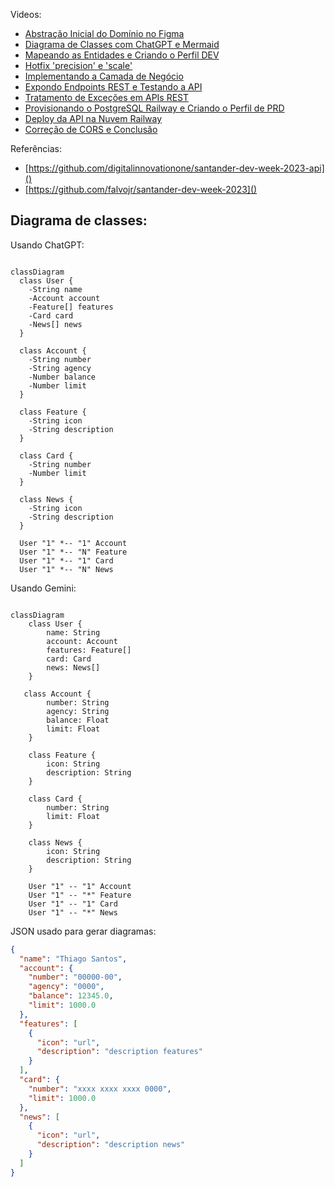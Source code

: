 Videos:

- [Abstração Inicial do Domínio no Figma](https://www.youtube.com/watch?v=6njlJt3OaSM)
- [Diagrama de Classes com ChatGPT e Mermaid](https://www.youtube.com/watch?v=1LaQXOBw_IY)
- [Mapeando as Entidades e Criando o Perfil DEV](https://www.youtube.com/watch?v=Rg_9MIksDyQ)
- [Hotfix 'precision' e 'scale'](https://www.youtube.com/watch?v=mu0FJ1l4tZs)
- [Implementando a Camada de Negócio](https://www.youtube.com/watch?v=Uqhb_QBnJ34)
- [Expondo Endpoints REST e Testando a API](https://www.youtube.com/watch?v=jN9Hh_xQOkY)
- [Tratamento de Exceções em APIs REST](https://www.youtube.com/watch?v=fygu5ZnxG5w)
- [Provisionando o PostgreSQL Railway e Criando o Perfil de PRD](https://www.youtube.com/watch?v=ipLKjDkZxQw)
- [Deploy da API na Nuvem Railway](https://www.youtube.com/watch?v=K4EeA6FYIJA)
- [Correção de CORS e Conclusão](https://www.youtube.com/watch?v=swVRlX-QpqQ)

Referências:

- [https://github.com/digitalinnovationone/santander-dev-week-2023-api]()
- [https://github.com/falvojr/santander-dev-week-2023]()

## Diagrama de classes:

Usando ChatGPT:

```mermaid

classDiagram
  class User {
    -String name
    -Account account
    -Feature[] features
    -Card card
    -News[] news
  }

  class Account {
    -String number
    -String agency
    -Number balance
    -Number limit
  }

  class Feature {
    -String icon
    -String description
  }

  class Card {
    -String number
    -Number limit
  }

  class News {
    -String icon
    -String description
  }

  User "1" *-- "1" Account
  User "1" *-- "N" Feature
  User "1" *-- "1" Card
  User "1" *-- "N" News
```

Usando Gemini:

```mermaid

classDiagram
    class User {
        name: String
        account: Account
        features: Feature[]
        card: Card
        news: News[]
    }

   class Account {
        number: String
        agency: String
        balance: Float
        limit: Float
    }

    class Feature {
        icon: String
        description: String
    }

    class Card {
        number: String
        limit: Float
    }

    class News {
        icon: String
        description: String
    }

    User "1" -- "1" Account
    User "1" -- "*" Feature
    User "1" -- "1" Card
    User "1" -- "*" News

```

JSON usado para gerar diagramas:

```json
{
  "name": "Thiago Santos",
  "account": {
    "number": "00000-00",
    "agency": "0000",
    "balance": 12345.0,
    "limit": 1000.0
  },
  "features": [
    {
      "icon": "url",
      "description": "description features"
    }
  ],
  "card": {
    "number": "xxxx xxxx xxxx 0000",
    "limit": 1000.0
  },
  "news": [
    {
      "icon": "url",
      "description": "description news"
    }
  ]
}
```
